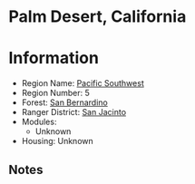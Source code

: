 
Palm Desert, California
=======================
  
# Information  
* Region Name: [Pacific Southwest]()  
* Region Number: 5  
* Forest: [San Bernardino](http://www.fs.usda.gov/sbnf/)  
* Ranger District: [San Jacinto]()  
* Modules:  
  - Unknown  
* Housing: Unknown  
  
## Notes

